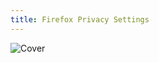 ```yaml
---
title: Firefox Privacy Settings
---
```


![Cover](/assets/covers/duckduckgo.png)

<script setup>
    import Card from '../../../.vitepress/theme/components/card.vue'
    import Grid from '../../../.vitepress/theme/components/card-grid.vue'
</script>

<br>
<Grid>
    <Card title="Search Settings" href="/privacy-settings/software/duckduckgo/search"/>
    <Card title="Mobile Browser Settings" href="/privacy-settings/software/duckduckgo/mobile-browser"/>
</Grid>